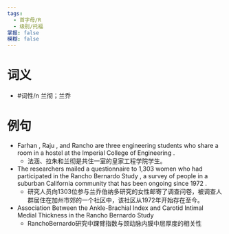 ```yaml
---
tags:
  - 首字母/R
  - 级别/托福
掌握: false
模糊: false
---
```

# 词义
- #词性/n  兰彻；兰乔
# 例句
- Farhan , Raju , and Rancho are three engineering students who share a room in a hostel at the Imperial College of Engineering .
	- 法涵、拉朱和兰彻是共住一室的皇家工程学院学生。
- The researchers mailed a questionnaire to 1,303 women who had participated in the Rancho Bernardo Study , a survey of people in a suburban California community that has been ongoing since 1972 .
	- 研究人员向1303位参与兰乔伯纳多研究的女性邮寄了调查问卷，被调查人群居住在加州市郊的一个社区中，该社区从1972年开始存在至今。
- Association Between the Ankle-Brachial Index and Carotid Intimal Medial Thickness in the Rancho Bernardo Study
	- RanchoBernardo研究中踝臂指数与颈动脉内膜中层厚度的相关性
